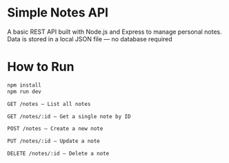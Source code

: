 # Simple Notes API 

A basic REST API built with Node.js and Express to manage personal notes. Data is stored in a local JSON file — no database required

# How to Run

```bash
npm install
npm run dev

GET /notes – List all notes

GET /notes/:id – Get a single note by ID

POST /notes – Create a new note

PUT /notes/:id – Update a note

DELETE /notes/:id – Delete a note


